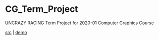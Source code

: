 # CG_Term_Project
UNCRAZY RACING
Term Project for 2020-01 Computer Graphics Course

[src](https://github.com/greentealemonade/CG_Term_Project) | 
[demo](https://youtu.be/Hw8o69U1WVo) <br>
